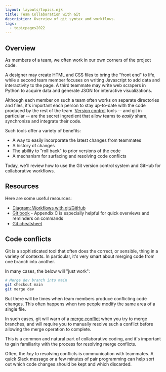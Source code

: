 ```yaml
---
layout: layouts/topics.njk
title: Team Collaboration with Git
description: Overview of git syntax and workflows.
tags:
  - topicpages2022
---
```


## Overview

As members of a team, we often work in our own corners of the project code.

A designer may create HTML and CSS files to bring the "front end" to life, while a second team member focuses on writing Javascript to add data and interactivity to the page. A third teammate may write web scrapers in Python to acquire data and generate JSON for interactive visualizations.

Although each member on such a team often works on separate directories and files, it's important each person to stay up-to-date with the code produced by the rest of the team.  [Version control][] tools -- and git in particular -- are the secret ingredient that allow teams to _easily_ share, synchronize and integrate their code.

[Version control]: https://en.wikipedia.org/wiki/Version_control

Such tools offer a variety of benefits:

* A way to easily incorporate the latest changes from teammates
* A history of changes
* The ability to "roll back" to prior versions of the code
* A mechanism for surfacing and resolving code conflicts

Today, we'll review how to use the Git version control system and GitHub for collaborative workflows.

## Resources

Here are some useful resources:

* [Diagram: Workflows with git/GitHub](https://docs.google.com/drawings/d/1ew9kXxy2CFbEBE0XA0HPazuxHW3-Njc0B0srTmsUx-4/edit?usp=sharing)
* [Git book](https://git-scm.com/book/en/v2) - Appendix C is especially helpful for quick overviews and reminders on commands
* [Git cheatsheet](https://www.git-tower.com/blog/git-cheat-sheet/)

## Code conflicts

Git is a sophisticated tool that often does the correct, or sensible, thing in a variety of contexts. In particular, it's very smart about merging code from one branch into another.

In many cases, the below will "just work":

```bash
# Merge dev branch into main
git checkout main
git merge dev
```

But there will be times when team members produce conflicting code changes. This often happens when two people modify the same area of a single file.

In such cases, git will warn of a [merge conflict][] when you try to merge branches, and will require you to manually resolve such a conflict before allowing the merge operation to complete.

[merge conflict]: https://git-scm.com/docs/git-merge#_how_conflicts_are_presented

This is a common and natural part of collaborative coding, and it's important to gain familiarity with the process for resolving merge conflicts.

Often, the *key* to resolving conflicts is communication with teammates. A quick Slack message or a few minutes of pair programming can help sort out which code changes should be kept and which discarded.

